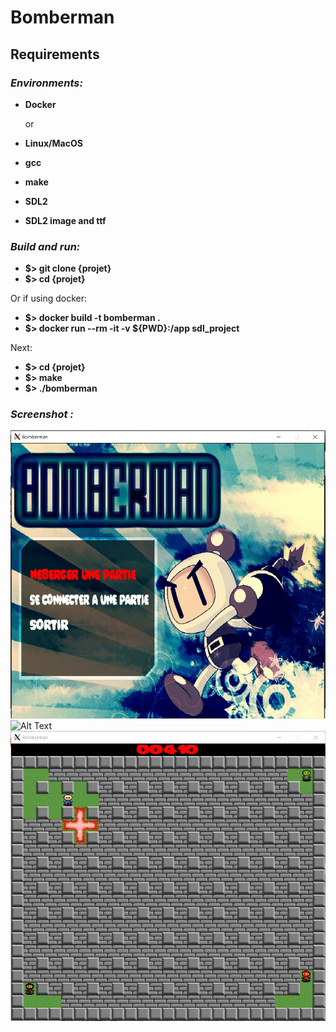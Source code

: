# Bomberman

## Requirements

### _Environments:_

- **Docker**  

  or

- **Linux/MacOS**
- **gcc**
- **make**
- **SDL2**
- **SDL2 image and ttf**

### _Build and run:_

- **$> git clone {projet}**
- **$> cd {projet}**

Or if using docker:
- **$> docker build -t bomberman .**
- **$> docker run --rm -it -v ${PWD}:/app sdl_project**

Next:
- **$> cd {projet}**
- **$> make**
- **$> ./bomberman**

### _Screenshot :_

![Alt Text](screenshots/mainJPG.JPG)
![Alt Text](screenshots/connection.JPG)
![Alt Text](screenshots/capture.JPG)
